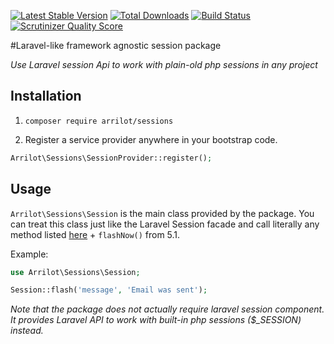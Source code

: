 [![Latest Stable Version](https://poser.pugx.org/arrilot/sessions/v/stable.svg)](https://packagist.org/packages/arrilot/sessions/)
[![Total Downloads](https://img.shields.io/packagist/dt/arrilot/sessions.svg?style=flat)](https://packagist.org/packages/Arrilot/sessions)
[![Build Status](https://img.shields.io/travis/arrilot/sessions/master.svg?style=flat)](https://travis-ci.org/arrilot/sessions)
[![Scrutinizer Quality Score](https://scrutinizer-ci.com/g/arrilot/sessions/badges/quality-score.png?b=master)](https://scrutinizer-ci.com/g/arrilot/sessions/)

#Laravel-like framework agnostic session package

*Use Laravel session Api to work with plain-old php sessions in any project*

## Installation

1) ```composer require arrilot/sessions```

2) Register a service provider anywhere in your bootstrap code.

```php 
Arrilot\Sessions\SessionProvider::register();
```

## Usage

```Arrilot\Sessions\Session``` is the main class provided by the package.
You can treat this class just like the Laravel Session facade and call literally any method listed [here](http://laravel.com/docs/5.0/session) + `flashNow()` from 5.1.

Example:
```php
use Arrilot\Sessions\Session;

Session::flash('message', 'Email was sent');
```

*Note that the package does not actually require laravel session component. It provides Laravel API to work with built-in php sessions ($_SESSION) instead.*
